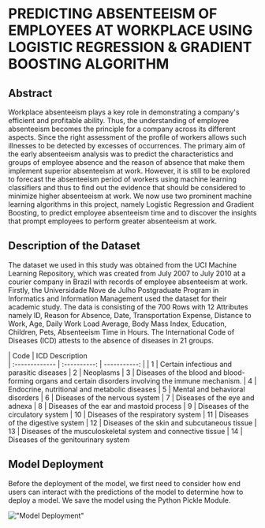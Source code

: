 # PREDICTING ABSENTEEISM OF EMPLOYEES AT WORKPLACE USING LOGISTIC REGRESSION & GRADIENT BOOSTING ALGORITHM

## Abstract 
Workplace absenteeism plays a key role in demonstrating a company's efficient and profitable ability. Thus, the understanding of employee absenteeism becomes the principle for a company across its different aspects. Since the right assessment of the profile of workers allows such illnesses to be detected by excesses of occurrences. The primary aim of the early absenteeism analysis was to predict the characteristics and groups of employee absence and the reason of absence that make them implement superior absenteeism at work. However, it is still to be explored to forecast the absenteeism period of workers using machine learning classifiers and thus to find out the evidence that should be considered to minimize higher absenteeism at work. We now use two prominent machine learning algorithms in this project, namely Logistic Regression and Gradient Boosting, to predict employee absenteeism time and to discover the insights that prompt employees to perform greater absenteeism at work.

## Description of the Dataset
The dataset we used in this study was obtained from the UCI Machine Learning Repository, which was created from July 2007 to July 2010 at a courier company in Brazil with records of employee absenteeism at work. Firstly, the Universidade Nove de Julho Postgraduate Program in Informatics and Information Management used the dataset for their academic study. The data is consisting of the 700 Rows with 12 Attributes namely ID, Reason for Absence, Date, Transportation Expense, Distance to Work, Age, Daily Work Load Average, Body Mass Index, Education, Children, Pets, Absenteeism Time in Hours. The International Code of Diseases (ICD) attests to the absence of diseases in 21 groups. 

| Code       | ICD Description  
| :------------- | :----------: | -----------: |
| 1          | Certain infectious and parasitic diseases
| 2          | Neoplasms
| 3          | Diseases of the blood and blood-forming organs and certain disorders involving the immune mechanism.
| 4 | Endocrine, nutritional and metabolic diseases
| 5 | Mental and behavioral disorders
| 6   | Diseases of the nervous system
| 7   | Diseases of the eye and adnexa
| 8   | Diseases of the ear and mastoid process
| 9   | Diseases of the circulatory system
| 10   | Diseases of the respiratory system
| 11  | Diseases of the digestive system
| 12   | Diseases of the skin and subcutaneous tissue
| 13   | Diseases of the musculoskeletal system and connective tissue
| 14   | Diseases of the genitourinary system

## Model Deployment
Before the deployment of the model, we first need to consider how end users can interact with the predictions of the model to determine how to deploy a model. We save the model using the Python Pickle Module.

!["Model Deployment"](/Users/sahilnagpal/Desktop/TrentU/MajorProject/CodeRepository/Screenshots/Picture1.png)